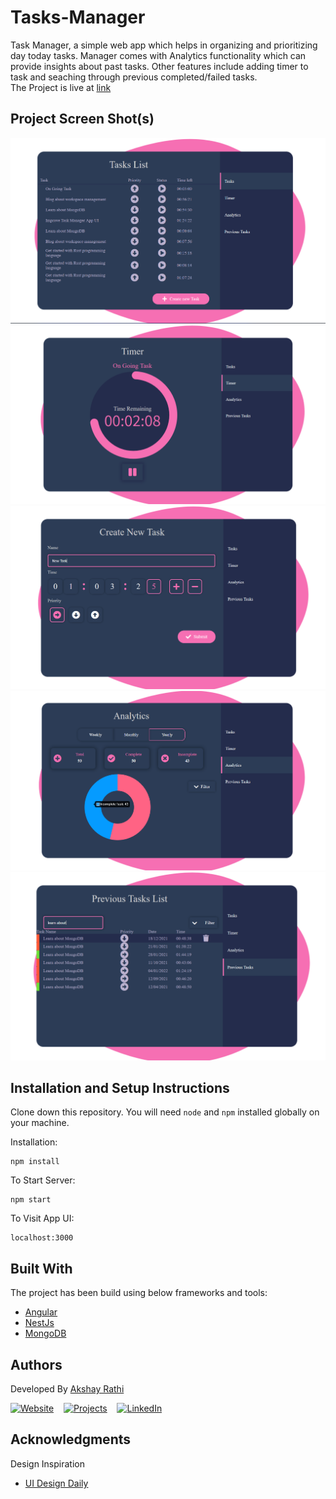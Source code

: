 # Tasks-Manager

Task Manager, a simple web app which helps in organizing and prioritizing day today tasks. Manager comes with Analytics functionality which can provide insights about past tasks. Other features include adding timer to task and seaching through previous completed/failed tasks.<br>
The Project is live at <a href="https://projects.akshayrathi.com/task-manager/" target="_blank">link</a>

## Project Screen Shot(s)

<img src="./Screenshots/dashboard.png">

<img src="./Screenshots/timer.png">

<img src="./Screenshots/form.png">

<img src="./Screenshots/analytics.png">

<img src="./Screenshots/history.png">

## Installation and Setup Instructions

Clone down this repository. You will need `node` and `npm` installed globally on your machine.

Installation:

```
npm install
```

To Start Server:

```
npm start
```

To Visit App UI:

```
localhost:3000
```

## Built With

The project has been build using below frameworks and tools:

- [Angular](https://angular.io/)
- [NestJs](https://nestjs.com/)
- [MongoDB](https://www.mongodb.com/)

## Authors

Developed By [Akshay Rathi](https://akshayrathi.com)

<p><a href="https://akshayrathi.com/" target="_blank"><img alt="Website" src="https://img.shields.io/badge/Portfolio-%234285F4.svg?&style=for-the-badge&logo=google-chrome&logoColor=white"/></a>&nbsp;&nbsp;&nbsp;&nbsp;<a href="https://projects.akshayrathi.com/" target="_blank"><img alt="Projects" src="https://img.shields.io/badge/Projects-%F5AE29.svg?&style=for-the-badge&logo=prometheus&logoColor=white"/></a>&nbsp;&nbsp;&nbsp;&nbsp;<a href="https://www.linkedin.com/in/akshay-rathi-sde/" target="_blank"><img alt="LinkedIn" src="https://img.shields.io/badge/LinkedIn-%230077B5.svg?&style=for-the-badge&logo=LinkedIn&logoColor=white"/></a>&nbsp;&nbsp;&nbsp;&nbsp;
</p>

## Acknowledgments

Design Inspiration

- [UI Design Daily](https://www.uidesigndaily.com/)
